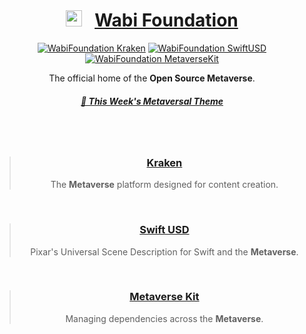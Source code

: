 <!-- markdownlint-configure-file {
  "MD013": {
    "code_blocks": false,
    "tables": false
  },
  "MD033": false,
  "MD041": false
} -->


<div align="center">

# <img width="26" src="https://wabi.foundation/images/author-image-wabi.png">&nbsp;&nbsp;&nbsp;[Wabi Foundation][wabi-foundation]


[![WabiFoundation Kraken][kraken-version-badge]][kraken-github]
[![WabiFoundation SwiftUSD][swiftusd-version-badge]][swiftusd-github]
[![WabiFoundation MetaverseKit][metaversekit-version-badge]][metaversekit-github]

The official home of the **Open Source Metaverse**.
<br/>

##### [🎵 This Week's Metaversal Theme][weekly-metaverse-themesong]

<br/>
<br/>

> ### [Kraken][kraken-github]<br/>
> The **Metaverse** platform designed for content creation.

<br/>

> ### [Swift USD][swiftusd-github]<br/>
> Pixar's Universal Scene Description for Swift and the **Metaverse**.

<br/>

> ### [Metaverse Kit][metaversekit-github]<br/>
> Managing dependencies across the **Metaverse**.

<br/>
<br/>


<!-- ![WabiFoundation (version)]() -->

[weekly-metaverse-themesong]: https://youtu.be/83aztiT6uwA?si=kdtq8szngqR38OWi

[wabi-foundation]: https://wabi.foundation
[wabi-foundation-logo]: https://wabi.foundation/bb9f48ae83c2718cc0f5.svg

[kraken-github]: https://github.com/wabiverse/Kraken
[swiftusd-github]: https://github.com/wabiverse/SwiftUSD
[metaversekit-github]: https://github.com/wabiverse/MetaverseKit

[kraken-version-badge]: https://img.shields.io/badge/Kraken-v1.50a-purple
[swiftusd-version-badge]: https://img.shields.io/badge/SwiftUSD-v23.1.0-blue
[metaversekit-version-badge]: https://img.shields.io/badge/MetaverseKit-v1.1.1-orange

<!-- ![WabiFoundation (documentation)]() -->

[read-the-docs]: https://github.com/wabiverse/cosmos
[read-the-docs-badge]: https://img.shields.io/badge/docs-soon-orange
